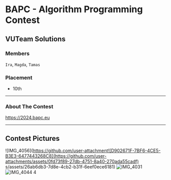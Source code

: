 # BAPC - Algorithm Programming Contest
## VUTeam Solutions 
### Members
`Ira`, `Magda`, `Tamas`

### Placement
- 10th

----
### About The Contest
https://2024.bapc.eu

----
## Contest Pictures
![IMG_4056](https://github.com/user-attachment![D902671F-7BF6-4CE5-B3E3-6477443268C8](https://github.com/user-attachments/assets/0fd73f89-27db-4751-8a40-270ada55cadf)
s/assets/26ab6db3-7d8e-4cb2-b31f-6eef0ece6181)
![IMG_4031](https://github.com/user-attachments/assets/9f08afd7-833a-449a-803d-d0cfd5e7df45)
![IMG_4044 4](https://github.com/user-attachments/assets/62c9944b-4aef-4f34-b3b7-32fe6744799a)
